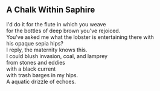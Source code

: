 A Chalk Within Saphire
----------------------
I'd do it for the flute in which you weave  
for the bottles of deep brown you've rejoiced.  
You've asked me what the lobster is entertaining there with  
his opaque sepia hips?  
I reply, the maternity knows this.  
I could blush invasion, coal, and lamprey  
from stones and eddies  
with a black current  
with trash barges in my hips.  
A aquatic drizzle of echoes.  
